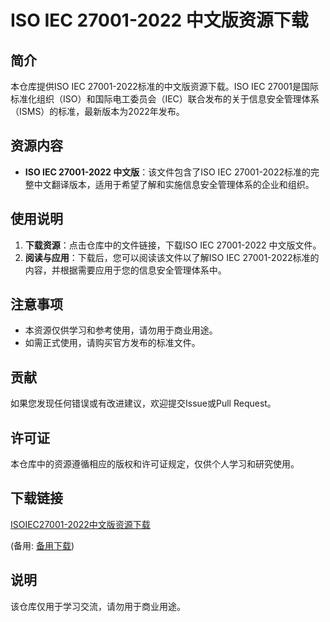 # ISO IEC 27001-2022 中文版资源下载

## 简介

本仓库提供ISO IEC 27001-2022标准的中文版资源下载。ISO IEC 27001是国际标准化组织（ISO）和国际电工委员会（IEC）联合发布的关于信息安全管理体系（ISMS）的标准，最新版本为2022年发布。

## 资源内容

- **ISO IEC 27001-2022 中文版**：该文件包含了ISO IEC 27001-2022标准的完整中文翻译版本，适用于希望了解和实施信息安全管理体系的企业和组织。

## 使用说明

1. **下载资源**：点击仓库中的文件链接，下载ISO IEC 27001-2022 中文版文件。
2. **阅读与应用**：下载后，您可以阅读该文件以了解ISO IEC 27001-2022标准的内容，并根据需要应用于您的信息安全管理体系中。

## 注意事项

- 本资源仅供学习和参考使用，请勿用于商业用途。
- 如需正式使用，请购买官方发布的标准文件。

## 贡献

如果您发现任何错误或有改进建议，欢迎提交Issue或Pull Request。

## 许可证

本仓库中的资源遵循相应的版权和许可证规定，仅供个人学习和研究使用。

## 下载链接
[ISOIEC27001-2022中文版资源下载](https://pan.quark.cn/s/e7e22b5abfe2) 

(备用: [备用下载](https://pan.baidu.com/s/1Sj8Y1Bt2ygl4nwcCzevomg?pwd=1234))

## 说明

该仓库仅用于学习交流，请勿用于商业用途。
